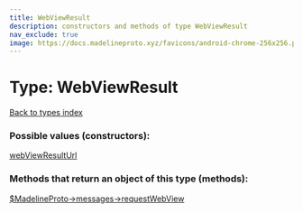 ```yaml
---
title: WebViewResult
description: constructors and methods of type WebViewResult
nav_exclude: true
image: https://docs.madelineproto.xyz/favicons/android-chrome-256x256.png
---
```

# Type: WebViewResult
[Back to types index](index.html)



### Possible values (constructors):

[webViewResultUrl](/API_docs/constructors/webViewResultUrl.html)  



### Methods that return an object of this type (methods):

[$MadelineProto->messages->requestWebView](/API_docs/methods/messages.requestWebView.html)  



